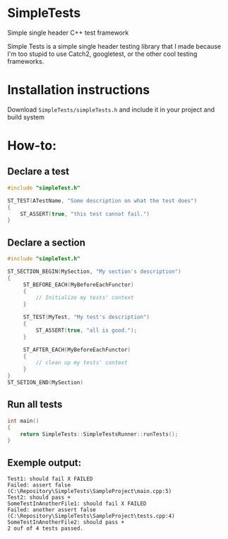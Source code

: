 # SimpleTests
Simple single header C++ test framework

Simple Tests is a simple single header testing library that I made because I'm too stupid to use Catch2, googletest, 
or the other cool testing frameworks.

# Installation instructions
Download `SimpleTests/simpleTests.h` and include it in your project and build system

# How-to:
## Declare a test
```c++
#include "simpleTest.h"

ST_TEST(ATestName, "Some description on what the test does")
{
    ST_ASSERT(true, "this test cannot fail.")
}
```

## Declare a section
```c++
#include "simpleTest.h"

ST_SECTION_BEGIN(MySection, "My section's description")
{
     ST_BEFORE_EACH(MyBeforeEachFunctor)
     {
         // Initialize my tests' context
     }

     ST_TEST(MyTest, "My test's description")
     {
         ST_ASSERT(true, "all is good.");
     }

     ST_AFTER_EACH(MyBeforeEachFunctor)
     {
         // clean up my tests' context
     }
}
ST_SETION_END(MySection)
```

## Run all tests
```c++
int main()
{
    return SimpleTests::SimpleTestsRunner::runTests();
}
```

## Exemple output:
```
Test1: should fail X FAILED
Failed: assert false (C:\Repository\SimpleTests\SampleProject\main.cpp:5)
Test2: should pass +
SomeTestInAnotherFile1: should fail X FAILED
Failed: another assert false (C:\Repository\SimpleTests\SampleProject\tests.cpp:4)
SomeTestInAnotherFile2: should pass +
2 ouf of 4 tests passed.
```